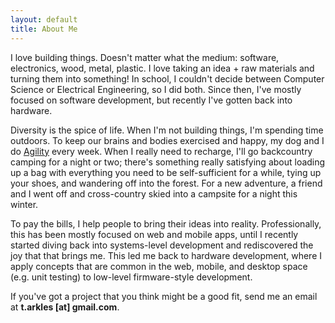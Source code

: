 ```yaml
---
layout: default
title: About Me
---
```


I love building things. Doesn't matter what the medium: software,
electronics, wood, metal, plastic. I love taking an idea + raw
materials and turning them into something! In school, I couldn't
decide between Computer Science or Electrical Engineering, so I did
both. Since then, I've mostly focused on software development, but
recently I've gotten back into hardware.

Diversity is the spice of life. When I'm not building things, I'm
spending time outdoors. To keep our brains and bodies exercised and
happy, my dog and I do
[Agility](http://en.wikipedia.org/wiki/Dog_agility) every week. When I
really need to recharge, I'll go backcountry camping for a night or
two; there's something really satisfying about loading up a bag with
everything you need to be self-sufficient for a while, tying up your
shoes, and wandering off into the forest. For a new adventure, a
friend and I went off and cross-country skied into a campsite for a
night this winter.

To pay the bills, I help people to bring their ideas into reality.
Professionally, this has been mostly focused on web and mobile apps,
until I recently started diving back into systems-level development
and rediscovered the joy that that brings me. This led me back to
hardware development, where I apply concepts that are common in the
web, mobile, and desktop space (e.g. unit testing) to low-level
firmware-style development. 

If you've got a project that you think might be a good fit, send me an
email at <b>t.arkles [at] gmail.com</b>.




